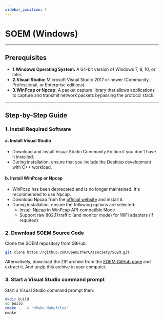 ```yaml
---
sidebar_position: 4
---
```


# SOEM (Windows)
---
## Prerequisites
- **1.Windows Operating System:** A 64-bit version of Windows 7, 8, 10, or later.
- **2.Visual Studio:** Microsoft Visual Studio 2017 or newer (Community, Professional, or Enterprise editions).
- **3.WinPcap or Npcap:** A packet capture library that allows applications to capture and transmit network packets bypassing the protocol stack.
---

## Step-by-Step Guide

### 1. Install Required Software

#### a. Install Visual Studio
- Download and install Visual Studio Community Edition if you don't have it installed.
- During installation, ensure that you include the Desktop development with C++ workload.
#### b. Install WinPcap or Npcap
- WinPcap has been deprecated and is no longer maintained. It's recommended to use Npcap.
- Download Npcap from the [official website](https://npcap.com/) and install it.
- During installation, ensure the following options are selected:
  - Install Npcap in WinPcap API-compatible Mode
  - Support raw 802.11 traffic (and monitor mode) for WiFi adapters (if required)

### 2. Download SOEM Source Code
Clone the SOEM repository from GitHub:

``` bash
git clone https://github.com/OpenEtherCATsociety/SOEM.git
```
Alternatively, download the ZIP archive from the [SOEM GitHub page](https://github.com/OpenEtherCATsociety/SOEM) and extract it.
And unzip this archive in your computer.

### 3. Start a Visual Studio command prompt
Start a Visual Studio command prompt then:

``` bash
mkdir build
cd build
cmake .. -G "NMake Makefiles"
nmake
```


